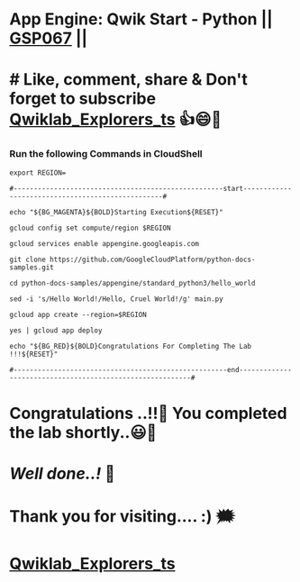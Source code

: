 # App Engine: Qwik Start - Python || [GSP067](https://www.cloudskillsboost.google/focuses/1014?parent=catalog) ||

# # Like, comment, share & Don't forget to subscribe [Qwiklab_Explorers_ts](https://youtube.com/@titashshil?si=RgamNu1dc9jVIbJN) 👍😄🤝

### Run the following Commands in CloudShell

```
export REGION=
```
```
#----------------------------------------------------start--------------------------------------------------#

echo "${BG_MAGENTA}${BOLD}Starting Execution${RESET}"

gcloud config set compute/region $REGION

gcloud services enable appengine.googleapis.com

git clone https://github.com/GoogleCloudPlatform/python-docs-samples.git

cd python-docs-samples/appengine/standard_python3/hello_world

sed -i 's/Hello World!/Hello, Cruel World!/g' main.py

gcloud app create --region=$REGION

yes | gcloud app deploy

echo "${BG_RED}${BOLD}Congratulations For Completing The Lab !!!${RESET}"

#-----------------------------------------------------end----------------------------------------------------------#
```

# Congratulations ..!!🎉  You completed the lab shortly..😃💯

# *Well done..!* 👏

# Thank you for visiting.... :) 🗯️

# [Qwiklab_Explorers_ts](https://youtube.com/@titashshil?si=RgamNu1dc9jVIbJN) 
